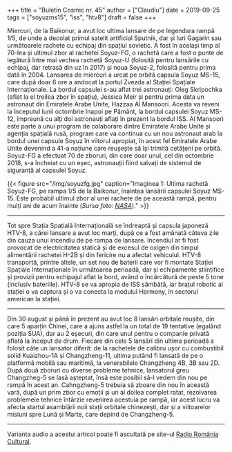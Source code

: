 +++
title = "Buletin Cosmic nr. 45"
author = ["Claudiu"]
date = 2019-09-25
tags = ["soyuzms15", "iss", "htv8"]
draft = false
+++

Miercuri, de la Baikonur, a avut loc ultima lansare de pe legendara rampă 1/5, de unde a decolat primul satelit artificial Sputnik, dar și Iuri Gagarin sau următoarele rachete cu echipaj din spațiul sovietic. A fost în același timp al 70-lea și ultimul zbor al rachetei Soyuz-FG, o rachetă care a fost o punte de legătură între mai vechea rachetă Soyuz-U (folosită pentru lansările cu echipaj, dar retrasă din uz în 2017) și noua Soyuz-2, folosită pentru prima dată în 2004. Lansarea de miercuri a urcat pe orbită capsula Soyuz MS-15, care după doar 6 ore a andocat la portul Zvezda al Stației Spațiale Internaționale. La bordul capsulei s-au aflat trei astronauți: Oleg Skripochka (aflat la el treilea zbor în spațiu), Jessica Meir și pentru prima data un astronaut din Emiratele Arabe Unite, Hazzaa Al Mansoori. Acesta va reveni la începutul lunii octombrie înapoi pe Pământ, la bordul capsulei Soyuz MS-12, împreună cu alți doi astronauți aflați în prezent la bordul ISS. Al Mansoori este parte a unui program de colaborare dintre Emiratele Arabe Unite și agenția spațială rusă, program care va continua cu un nou astronaut arab la bordul unei capsule Soyuz în viitorul apropiat, în acest fel Emiratele Arabe Unite devenind a 41-a națiune care reușește să își trimită cetățeni pe orbită. Soyuz-FG a efectuat 70 de zboruri, din care doar unul, cel din octombrie 2018, s-a încheiat cu un eșec, astronauții fiind salvați de sistemul de siguranță al capsulei Soyuz.

{{< figure src="/img/soyuzfg.jpg" caption="Imaginea 1: Ultima rachetă Soyuz-FG, pe rampa 1/5 de la Baikonur, înaintea lansării capsulei Soyuz MS-15. Este probabil ultimul zbor al unei rachete de pe această rampă, pentru mulți ani de acum înainte (_Sursa foto: [NASA](https://www.flickr.com/photos/nasahqphoto/48791927552/in/album-72157711011423657/)_)." >}}

---

Tot spre Stația Spațială Internațională se îndreaptă și capsula japoneză HTV-8, a cărei lansare a avut loc marți, după ce a fost amânată câteva zile din cauza unui incendiu de pe rampa de lansare. Incendiul ar fi fost provocat de electricitatea statică și de excesul de oxigen din timpul alimentării rachetei H-2B și din fericire nu a afectat vehiculul. HTV-8 transportă, printre altele, un set nou de baterii care vor fi montate Stației Spațiale Internaționale în următoarea perioadă, dar și echipamente științifice și provizii pentru echipajul aflat la bord, având o încărcătură de peste 5 tone (inclusiv bateriile). HTV-8 se va apropia de ISS sâmbătă, iar brațul robotic al stației o va captura și o va conecta la modulul Harmony, în sectorul american la stației.

---

Din 30 august și până în prezent au avut loc 8 lansări orbitale reușite, din care 5 aparțin Chinei, care a ajuns astfel la un total de 19 tentative (egalând poziția SUA), dar au 2 eșecuri, din care unul pentru o companie privată aflată la început de drum. Fiecare din cele 5 lansări din ultima perioadă a folosit câte un lansator diferit: de la rachetele de calibru ușor cu combustibil solid Kuaizhou-1A și Changzheng-11, ultima putând fi lansată de pe o platformă mobilă sau maritimă, la venerabilele Changzheng 4B, 3B sau 2D. După două zboruri cu diverse probleme tehnice, lansatorul greu Changzheg-5 se lasă așteptat, însă este posibil să-l vedem din nou pe rampă în acest an. Cahngzheng-5 trebuia să zboare din nou în această vară, după un prim zbor cu emoții și un al doilea complet ratat, rezolvarea problemele tehnice întârzie revenirea acestuia pe rampă, iar acest lucru va afecta startul asamblării noii stații orbitale chinezești, dar și a viitoarelor misiuni spre Lună și Marte, care depind de Changzheng-5.

---

Varianta audio a acestui articol poate fi ascultată pe site-ul [Radio România Cultural](https://radioromaniacultural.ro/buletin-cosmic-35/).